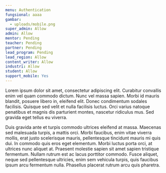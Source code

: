 ```yaml
---
menu: Authentication
fungsional: aaaa
gambar:
  - uploads/mobile.png
super_admin: Allow
admin: Allow
mentor: Pending
teacher: Pending
partner: Pending
lead_program: Pending
lead_region: Allow
content_writer: Allow
industri: Allow
student: Allow
support_mobile: Yes
---
```

Lorem ipsum dolor sit amet, consectetur adipiscing elit. Curabitur convallis enim vel quam commodo dictum. Nunc vel massa sapien. Morbi id mauris blandit, posuere libero in, eleifend elit. Donec condimentum sodales facilisis. Quisque sed velit et nulla facilisis luctus. Orci varius natoque penatibus et magnis dis parturient montes, nascetur ridiculus mus. Sed gravida eget tellus eu viverra.



Duis gravida ante et turpis commodo ultrices eleifend at massa. Maecenas sed malesuada turpis, a mattis orci. Morbi faucibus, enim vitae viverra mollis, erat justo scelerisque mauris, pellentesque tincidunt mauris mi quis dui. In commodo quis eros eget elementum. Morbi luctus porta orci, at ultrices nunc aliquet at. Praesent molestie sapien sit amet sapien tristique fermentum. Nullam rutrum est ac lacus porttitor commodo. Fusce aliquet, neque sed pellentesque ultricies, enim sem vehicula turpis, quis faucibus ipsum arcu fermentum nulla. Phasellus placerat rutrum arcu quis pharetra.